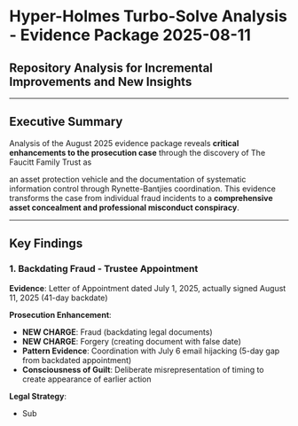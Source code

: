 # Hyper-Holmes Turbo-Solve Analysis - Evidence Package 2025-08-11
## Repository Analysis for Incremental Improvements and New Insights

---

## Executive Summary

Analysis of the August 2025 evidence package reveals **critical enhancements to the prosecution case** through the discovery of The Faucitt Family Trust as

 an asset protection vehicle and the documentation of systematic information control through Rynette-Bantjies coordination. This evidence transforms the case from individual fraud incidents to a **comprehensive asset concealment and professional misconduct conspiracy**.

---

## Key Findings

### 1. Backdating Fraud - Trustee Appointment

**Evidence**: Letter of Appointment dated July 1, 2025, actually signed August 11, 2025 (41-day backdate)

**Prosecution Enhancement**:
- **NEW CHARGE**: Fraud (backdating legal documents)
- **NEW CHARGE**: Forgery (creating document with false date)
- **Pattern Evidence**: Coordination with July 6 email hijacking (5-day gap from backdated appointment)
- **Consciousness of Guilt**: Deliberate misrepresentation of timing to create appearance of earlier action

**Legal Strategy**:
- Sub
